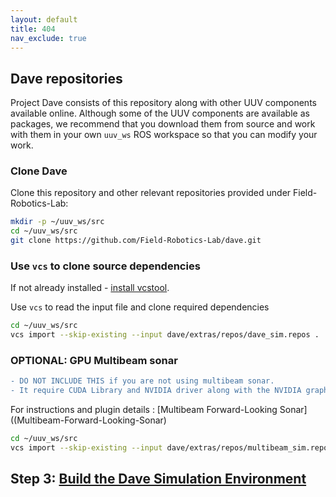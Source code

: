 ```yaml
---
layout: default
title: 404
nav_exclude: true
---
```


## Dave repositories

Project Dave consists of this repository along with other UUV components available online.  Although some of the UUV components are available as packages, we recommend that you download them from source and work with them in your own `uuv_ws` ROS workspace so that you can modify your work.

### Clone Dave

Clone this repository and other relevant repositories provided under Field-Robotics-Lab:
  ```bash
  mkdir -p ~/uuv_ws/src
  cd ~/uuv_ws/src
  git clone https://github.com/Field-Robotics-Lab/dave.git
  ```

### Use `vcs` to clone source dependencies

If not already installed - [install vcstool](http://wiki.ros.org/vcstool).

Use `vcs` to read the input file and clone required dependencies

```bash
cd ~/uuv_ws/src
vcs import --skip-existing --input dave/extras/repos/dave_sim.repos .
```

### OPTIONAL: GPU Multibeam sonar
```diff
- DO NOT INCLUDE THIS if you are not using multibeam sonar.
- It require CUDA Library and NVIDIA driver along with the NVIDIA graphics card that supports CUDA feature.
```
For instructions and plugin details : [Multibeam Forward-Looking Sonar]((Multibeam-Forward-Looking-Sonar)
```bash
cd ~/uuv_ws/src
vcs import --skip-existing --input dave/extras/repos/multibeam_sim.repos .
```

## Step 3: [Build the Dave Simulation Environment](Installation/Build-Dave-Environment)